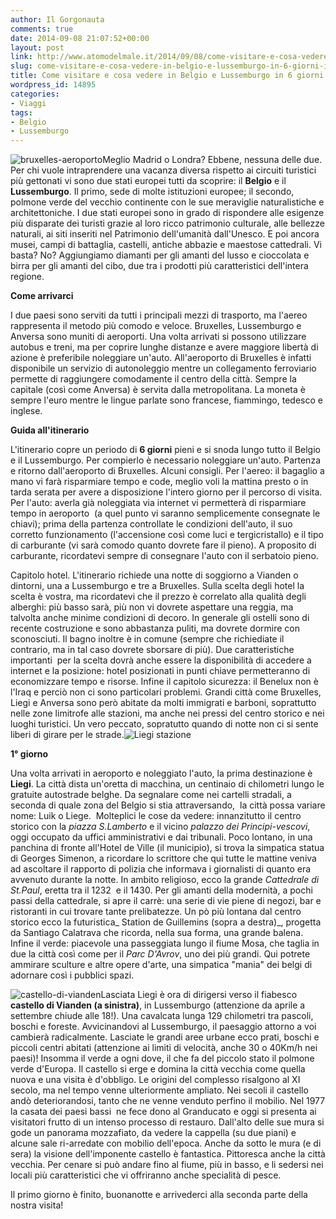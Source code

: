 ```yaml
---
author: Il Gorgonauta
comments: true
date: 2014-09-08 21:07:52+00:00
layout: post
link: http://www.atomodelmale.it/2014/09/08/come-visitare-e-cosa-vedere-in-belgio-e-lussemburgo-in-6-giorni-i-parte/
slug: come-visitare-e-cosa-vedere-in-belgio-e-lussemburgo-in-6-giorni-i-parte
title: Come visitare e cosa vedere in Belgio e Lussemburgo in 6 giorni (I parte)
wordpress_id: 14895
categories:
- Viaggi
tags:
- Belgio
- Lussemburgo
---
```


![bruxelles-aeroporto](http://www.atomodelmale.it/wp-content/uploads/2014/09/bruxelles-aeroporto-300x300.jpg)Meglio Madrid o Londra? Ebbene, nessuna delle due. Per chi vuole intraprendere una vacanza diversa rispetto ai circuiti turistici più gettonati vi sono due stati europei tutti da scoprire: il **Belgio** e il **Lussemburgo**. Il primo, sede di molte istituzioni europee; il secondo, polmone verde del vecchio continente con le sue meraviglie naturalistiche e architettoniche. I due stati europei sono in grado di rispondere alle esigenze più disparate dei turisti grazie al loro ricco patrimonio culturale, alle bellezze naturali, ai siti inseriti nel Patrimonio dell'umanità dall'Unesco. E poi ancora musei, campi di battaglia, castelli, antiche abbazie e maestose cattedrali. Vi basta? No? Aggiungiamo diamanti per gli amanti del lusso e cioccolata e birra per gli amanti del cibo, due tra i prodotti più caratteristici dell'intera regione.

**Come arrivarci**

I due paesi sono serviti da tutti i principali mezzi di trasporto, ma l'aereo rappresenta il metodo più comodo e veloce. Bruxelles, Lussemburgo e Anversa sono muniti di aeroporti. Una volta arrivati si possono utilizzare autobus e treni, ma per coprire lunghe distanze e avere maggiore libertà di azione è preferibile noleggiare un'auto. All'aeroporto di Bruxelles è infatti disponibile un servizio di autonoleggio mentre un collegamento ferroviario permette di raggiungere comodamente il centro della città. Sempre la capitale (così come Anversa) è servita dalla metropolitana. La moneta è sempre l'euro mentre le lingue parlate sono francese, fiammingo, tedesco e inglese.


**Guida all'itinerario**

L'itinerario copre un periodo di **6 giorni** pieni e si snoda lungo tutto il Belgio e il Lussemburgo. Per compierlo è necessario noleggiare un'auto. Partenza e ritorno dall'aeroporto di Bruxelles. Alcuni consigli. Per l'aereo: il bagaglio a mano vi farà risparmiare tempo e code, meglio voli la mattina presto o in tarda serata per avere a disposizione l'intero giorno per il percorso di visita. Per l'auto: averla già noleggiata via internet vi permetterà di risparmiare tempo in aeroporto  (a quel punto vi saranno semplicemente consegnate le chiavi); prima della partenza controllate le condizioni dell'auto, il suo corretto funzionamento (l'accensione così come luci e tergicristallo) e il tipo di carburante (vi sarà comodo quanto dovrete fare il pieno). A proposito di carburante, ricordatevi sempre di consegnare l'auto con il serbatoio pieno.

Capitolo hotel. L'itinerario richiede una notte di soggiorno a Vianden o dintorni, una a Lussemburgo e tre a Bruxelles. Sulla scelta degli hotel la scelta è vostra, ma ricordatevi che il prezzo è correlato alla qualità degli alberghi: più basso sarà, più non vi dovrete aspettare una reggia, ma talvolta anche minime condizioni di decoro. In generale gli ostelli sono di recente costruzione e sono abbastanza puliti, ma dovrete dormire con sconosciuti. Il bagno inoltre è in comune (sempre che richiediate il contrario, ma in tal caso dovrete sborsare di più). Due caratteristiche importanti  per la scelta dovrà anche essere la disponibilità di accedere a internet e la posizione: hotel posizionati in punti chiave permetteranno di economizzare tempo e risorse. Infine il capitolo sicurezza: il Benelux non è l'Iraq e perciò non ci sono particolari problemi. Grandi città come Bruxelles, Liegi e Anversa sono però abitate da molti immigrati e barboni, soprattutto nelle zone limitrofe alle stazioni, ma anche nei pressi del centro storico e nei luoghi turistici. Un vero peccato, sopratutto quando di notte non ci si sente liberi di girare per le strade.![Liegi stazione](http://www.atomodelmale.it/wp-content/uploads/2014/09/Liegi-stazione-300x198.jpg)

**1° giorno**

Una volta arrivati in aeroporto e noleggiato l'auto, la prima destinazione è **Liegi**. La città dista un'oretta di macchina, un centinaio di chilometri lungo le gratuite
autostrade belghe. Da segnalare come nei cartelli stradali, a seconda di quale zona del Belgio si stia attraversando,  la città possa variare nome: Luik o Liege.  Molteplici le cose da vedere: innanzitutto il centro storico con la _piazza S.Lamberto_ e il vicino _palazzo dei Principi-vescovi_, oggi occupato da uffici amministrativi e dai tribunali. Poco lontano, in una panchina di fronte all'Hotel de Ville (il municipio), si trova la simpatica statua di Georges Simenon, a ricordare lo scrittore che qui tutte le mattine veniva ad ascoltare il rapporto di polizia che informava i giornalisti di quanto era avvenuto durante la notte. In ambito religioso, ecco la grande _Cattedrale di St.Paul_, eretta tra il 1232  e il 1430. Per gli amanti della modernità, a pochi passi della cattedrale, si apre il carrè: una serie di vie piene di negozi, bar e ristoranti in cui trovare tante prelibatezze. Un pò più lontana dal centro storico ecco la futuristica_ Station de Guillemins (sopra a destra)_, progetta da Santiago Calatrava che ricorda, nella sua forma, una grande balena. Infine il verde: piacevole una passeggiata lungo il fiume Mosa, che taglia in due la città così come per il _Parc D'Avrov_, uno dei più grandi. Qui potrete ammirare sculture e altre opere d'arte, una simpatica "mania" dei belgi di adornare così i pubblici spazi.

![castello-di-vianden](http://www.atomodelmale.it/wp-content/uploads/2014/09/castello-di-vianden-300x230.jpg)Lasciata Liegi è ora di dirigersi verso il fiabesco **castello di Vianden (a sinistra)**, in Lussemburgo (attenzione da aprile a settembre chiude alle 18!). Una cavalcata lunga 129 chilometri tra pascoli, boschi e foreste. Avvicinandovi al Lussemburgo, il paesaggio attorno a voi cambierà radicalmente. Lasciate le grandi aree urbane ecco prati, boschi e piccoli centri abitati (attenzione ai limiti di velocità, anche 30 o 40Km/h nei paesi)! Insomma il verde a ogni dove, il che fa del piccolo stato il polmone verde d'Europa. Il castello si erge e domina la città vecchia come quella nuova e una visita è d'obbligo. Le origini del complesso risalgono al XI secolo, ma nel tempo venne ulteriormente ampliato. Nei secoli il castello andò deteriorandosi, tanto che ne venne venduto perfino il mobilio. Nel 1977 la casata dei paesi bassi  ne fece dono al Granducato e oggi si presenta ai visitatori frutto di un intenso processo di restauro. Dall'alto delle sue mura si gode un panorama mozzafiato, da vedere la cappella (su due piani) e alcune sale ri-arredate con mobilio dell'epoca. Anche da sotto le mura (e di sera) la visione dell'imponente castello è fantastica. Pittoresca anche la città vecchia. Per cenare si può andare fino al fiume, più in basso, e li sedersi nei locali più caratteristici che vi offriranno anche specialità di pesce.

Il primo giorno è finito, buonanotte e arrivederci alla seconda parte della nostra visita!
